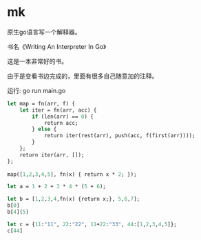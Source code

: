 # mk

原生go语言写一个解释器。

书名《Writing An Interpreter In Go》

这是一本非常好的书。

由于是变看书边完成的，里面有很多自己随意加的注释。

运行:
go run main.go

```ocaml
let map = fn(arr, f) {
    let iter = fn(arr, acc) {
        if (len(arr) == 0) {
            return acc;
        } else { 
            return iter(rest(arr), push(acc, f(first(arr)))); 
        }
    };
    return iter(arr, []);
};
   
map([1,2,3,4,5], fn(x) { return x * 2; });

let a = 1 + 2 + 3 * 4 * (5 + 6);

let b = [1,2,3,4,fn(x) {return x;}, 5,6,7];
b[0]
b[4](5)

let c = {11:"11", 22:"22", 11+22:"33", 44:[1,2,3,4,5]};
c[44]  
```
